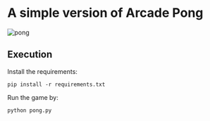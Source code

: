 # A simple version of Arcade Pong

<img src="https://user-images.githubusercontent.com/20800745/138798284-47cbe161-b3f3-412c-a835-eab4fcc4ac22.png" alt="pong">

## Execution

Install the requirements:
```
pip install -r requirements.txt
```
Run the game by:
```
python pong.py
```
